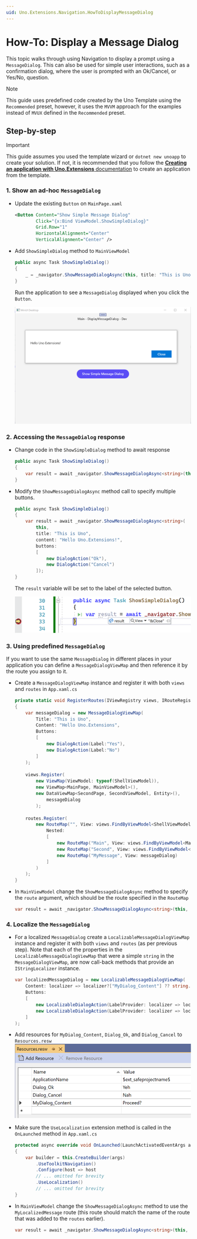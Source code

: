 ```yaml
---
uid: Uno.Extensions.Navigation.HowToDisplayMessageDialog
---
```

# How-To: Display a Message Dialog

This topic walks through using Navigation to display a prompt using a `MessageDialog`. This can also be used for simple user interactions, such as a confirmation dialog, where the user is prompted with an Ok/Cancel, or Yes/No, question.

> [!NOTE]
> This guide uses predefined code created by the Uno Template using the `Recommended` preset, however, it uses the `MVVM` approach for the examples instead of `MVUX` defined in the `Recommended` preset.

## Step-by-step

> [!IMPORTANT]
> This guide assumes you used the template wizard or `dotnet new unoapp` to create your solution. If not, it is recommended that you follow the [**Creating an application with Uno.Extensions** documentation](xref:Uno.Extensions.HowToGettingStarted) to create an application from the template.

### 1. Show an ad-hoc `MessageDialog`

- Update the existing `Button` on `MainPage.xaml`

    ```xml
    <Button Content="Show Simple Message Dialog"
            Click="{x:Bind ViewModel.ShowSimpleDialog}"
            Grid.Row="1"
            HorizontalAlignment="Center"
            VerticalAlignment="Center" />
    ```

- Add `ShowSimpleDialog` method to `MainViewModel`

    ```csharp
    public async Task ShowSimpleDialog()
    {
        _ = _navigator.ShowMessageDialogAsync(this, title: "This is Uno", content: "Hello Uno.Extensions!");
    }
    ```

    Run the application to see a `MessageDialog` displayed when you click the `Button`.

    ![Screenshot of a simple MessageDialog](images/BasicMessageDialog.png)

### 2. Accessing the `MessageDialog` response

- Change code in the `ShowSimpleDialog` method to await response

    ```csharp
    public async Task ShowSimpleDialog()
    {
        var result = await _navigator.ShowMessageDialogAsync<string>(this, title: "This is Uno", content: "Hello Uno.Extensions!");
    }
    ```

- Modify the `ShowMessageDialogAsync` method call to specify multiple buttons.

    ```csharp
    public async Task ShowSimpleDialog()
    {
        var result = await _navigator.ShowMessageDialogAsync<string>(
            this,
            title: "This is Uno",
            content: "Hello Uno.Extensions!",
            buttons:
            [
                new DialogAction("Ok"),
                new DialogAction("Cancel")
            ]);
    }
    ```

    The `result` variable will be set to the label of the selected button.

    ![Screenshot of the MessageDialog result](images/MessageDialogResult.png)

### 3. Using predefined `MessageDialog`

If you want to use the same `MessageDialog` in different places in your application you can define a `MessageDialogViewMap` and then reference it by the route you assign to it.

- Create a `MessageDialogViewMap` instance and register it with both `views` and `routes` in `App.xaml.cs`

    ```csharp
    private static void RegisterRoutes(IViewRegistry views, IRouteRegistry routes)
    {
        var messageDialog = new MessageDialogViewMap(
            Title: "This is Uno",
            Content: "Hello Uno.Extensions",
            Buttons:
            [
                new DialogAction(Label:"Yes"),
                new DialogAction(Label:"No")
            ]
        );

        views.Register(
            new ViewMap(ViewModel: typeof(ShellViewModel)),
            new ViewMap<MainPage, MainViewModel>(),
            new DataViewMap<SecondPage, SecondViewModel, Entity>(),
                messageDialog
            );

        routes.Register(
            new RouteMap("", View: views.FindByViewModel<ShellViewModel>(),
                Nested:
                [
                    new RouteMap("Main", View: views.FindByViewModel<MainViewModel>()),
                    new RouteMap("Second", View: views.FindByViewModel<SecondViewModel>()),
                    new RouteMap("MyMessage", View: messageDialog)
                ]
            )
        );
    }
    ```

- In `MainViewModel` change the `ShowMessageDialogAsync` method to specify the `route` argument, which should be the route specified in the `RouteMap`

    ```csharp
    var result = await _navigator.ShowMessageDialogAsync<string>(this, route: "MyMessage");
    ```

### 4. Localize the `MessageDialog`

- For a localized `MessageDialog` create a `LocalizableMessageDialogViewMap` instance and register it with both `views` and `routes` (as per previous step). Note that each of the properties in the `LocalizableMessageDialogViewMap` that were a simple `string` in the `MessageDialogViewMap`, are now call-back methods that provide an `IStringLocalizer` instance.

    ```csharp
    var localizedMessageDialog = new LocalizableMessageDialogViewMap(
        Content: localizer => localizer?["MyDialog_Content"] ?? string.Empty,
        Buttons:
        [
            new LocalizableDialogAction(LabelProvider: localizer => localizer?["Dialog_Ok"] ?? string.Empty),
            new LocalizableDialogAction(LabelProvider: localizer => localizer?["Dialog_Cancel"] ?? string.Empty)
        ]
    );
    ```

- Add resources for `MyDialog_Content`, `Dialog_Ok`, and `Dialog_Cancel` to `Resources.resw`
    ![Localized MessageDialog resources](images/LocalizedMessageDialogResources.png)

- Make sure the `UseLocalization` extension method is called in the `OnLaunched` method in `App.xaml.cs`

    ```csharp
    protected async override void OnLaunched(LaunchActivatedEventArgs args)
    {
        var builder = this.CreateBuilder(args)
            .UseToolkitNavigation()
            .Configure(host => host
            // ... omitted for brevity
            .UseLocalization()
            // ... omitted for brevity
    }
    ```

- In `MainViewModel` change the `ShowMessageDialogAsync` method to use the `MyLocalizedMessage` route (this route should match the name of the route that was added to the `routes` earlier).

    ```csharp
    var result = await _navigator.ShowMessageDialogAsync<string>(this, route: "MyLocalizedMessage");
    ```
